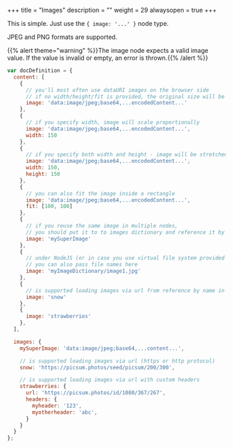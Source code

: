 +++
title = "Images"
description = ""
weight = 29
alwaysopen = true
+++


This is simple. Just use the ```{ image: '...' }``` node type.

JPEG and PNG formats are supported.

{{% alert theme="warning" %}}The image node expects a valid image value. If the value is invalid or empty, an error is thrown.{{% /alert %}}

```js
var docDefinition = {
  content: [
    {
      // you'll most often use dataURI images on the browser side
      // if no width/height/fit is provided, the original size will be used
      image: 'data:image/jpeg;base64,...encodedContent...'
    },
    {
      // if you specify width, image will scale proportionally
      image: 'data:image/jpeg;base64,...encodedContent...',
      width: 150
    },
    {
      // if you specify both width and height - image will be stretched
      image: 'data:image/jpeg;base64,...encodedContent...',
      width: 150,
      height: 150
    },
    {
      // you can also fit the image inside a rectangle
      image: 'data:image/jpeg;base64,...encodedContent...',
      fit: [100, 100]
    },
    {
      // if you reuse the same image in multiple nodes,
      // you should put it to to images dictionary and reference it by name
      image: 'mySuperImage'
    },
    {
      // under NodeJS (or in case you use virtual file system provided by pdfmake)
      // you can also pass file names here
      image: 'myImageDictionary/image1.jpg'
    },
    {
      // is supported loading images via url from reference by name in images
      image: 'snow'
    },
    {
      image: 'strawberries'
    },
  ],

  images: {
    mySuperImage: 'data:image/jpeg;base64,...content...',

    // is supported loading images via url (https or http protocol)
    snow: 'https://picsum.photos/seed/picsum/200/300',

    // is supported loading images via url with custom headers
    strawberries: {
      url: 'https://picsum.photos/id/1080/367/267',
      headers: {
        myheader: '123',
        myotherheader: 'abc',
      }
    }
  }
};
```
